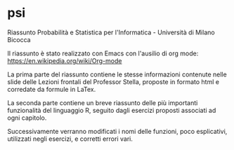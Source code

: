 # psi
Riassunto Probabilità e Statistica per l'Informatica - Università di Milano Bicocca

Il riassunto è stato realizzato con Emacs con l'ausilio di org mode: https://en.wikipedia.org/wiki/Org-mode

La prima parte del riassunto contiene le stesse informazioni contenute nelle slide delle Lezioni frontali del Professor Stella,
proposte in formato html e corredate da formule in LaTex.

La seconda parte contiene un breve riassunto delle più importanti funzionalità del linguaggio R, seguito dagli esercizi
proposti associati ad ogni capitolo.

Successivamente verranno modificati i nomi delle funzioni, poco esplicativi, utilizzati negli esercizi, e corretti errori vari.
